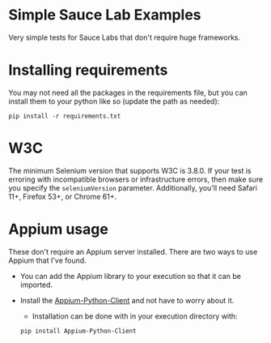 # Simple Sauce Lab Examples
Very simple tests for Sauce Labs that don't require huge frameworks.

# Installing requirements
You may not need all the packages in the requirements file, but you can install them to your python like so (update the path as needed):

```
pip install -r requirements.txt
```

# W3C
The minimum Selenium version that supports W3C is 3.8.0. If your test is erroring with incompatible browsers or infrastructure errors, then make sure you specify the `seleniumVersion` parameter.
Additionally, you'll need Safari 11+, Firefox 53+, or Chrome 61+.

# Appium usage
These don't require an Appium server installed. There are two ways to use Appium that I've found.

* You can add the Appium library to your execution so that it can be imported.
* Install the [Appium-Python-Client](https://pypi.org/project/Appium-Python-Client/) and not have to worry about it.
  *  Installation can be done with in your execution directory with:
  
  ```
  pip install Appium-Python-Client
  ```
